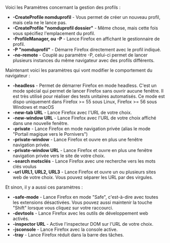 
Voici les Paramètres concernant la gestion des profils :

* **-CreateProfile nomduprofil** - Vous permet de créer un nouveau profil, mais cela ne le lance pas.
* **-CreateProfile "nomduprofil dossier"** - Même chose, mais cette fois vous spécifiez l'emplacement du profil.
* **-ProfileManager, ou -P** - Lance Firefox en affichant le gestionnaire de profil.
* **-P "nomduprofil"** - Démarre Firefox directement avec le profil indiqué.
* **-no-remote** - Couplé au paramètre -P, celui-ci permet de lancer plusieurs instances du même navigateur avec des profils différents.

Maintenant voici les paramètres qui vont modifier le comportement du navigateur :

* **-headless** - Permet de démarrer Firefox en mode headless. C'est un mode spécial qui permet de lancer Firefox sans ouvrir aucune fenêtre. Il est très utilisé pour réaliser des tests unitaires automatisés. Ce mode est dispo uniquement dans Firefox >= 55 sous Linux, Firefox >= 56 sous Windows et macOS
* **-new-tab URL** - Lance Firefox avec l'URL de votre choix.
* **-new-window URL** - Lance Firefox avec l'URL de votre choix affiché dans une nouvelle fenêtre.
* **-private** - Lance Firefox en mode navigation privée (alias le mode "Portail magique vers le Pornivers")
* **-private-window** - Lance Firefox et ouvre en plus une fenêtre navigation privée.
* **-private-window URL** - Lance Firefox et ouvre en plus une fenêtre navigation privée vers le site de votre choix.
* **-search motsclés** - Lance Firefox avec une recherche vers les mots clés voulus
* **-url URL1, URL2, URL3** - Lance Firefox et ouvre un ou plusieurs sites web de votre choix. Vous pouvez séparer les URL par des virgules.

Et sinon, il y a aussi ces paramètres :

* **-safe-mode** - Lance Firefox en mode "Safe", c'est-à-dire avec toutes les extensions désactivées. Vous pouvez aussi maintenir la touche "Shift" lorsque vous cliquez sur votre raccourci.
* **-devtools** - Lance Firefox avec les outils de développement web activés.
* **-inspector URL** - Active l'inspecteur DOM sur l'URL de votre choix.
* **-jsconsole** - Lance Firefox avec la console active.
* **-tray** - Lance Firefox réduit dans la barre des tâches.
